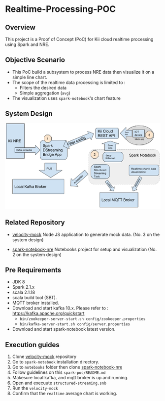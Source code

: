 # Realtime-Processing-POC

## Overview
This project is a Proof of Concept (PoC) for Kii cloud realtime processing using Spark and NRE.

## Objective Scenario
- This PoC build a subsystem to process NRE data then visualize it on a simple line chart.
- The scope of the realtime data processing is limited to :
  - Filters the desired data
  - Simple aggregation (`avg`)
- The visualization uses `spark-notebook`'s chart feature   

## System Design

![](/images/architecture.png)

## Related Repository

- [velocity-mock](https://github.com/KiiPlatform/velocity-mock)
  Node JS application to generate mock data. (No. 3 on the system design)

- [spark-notebook-nre](https://github.com/KiiPlatform/spark-notebook-nre)
  Notebooks project for setup and visualization (No. 2 on the system design)

## Pre Requirements

- JDK 8
- Spark 2.1.x
- scala 2.1.18
- scala build tool (SBT). 
- MQTT broker installed. 
- Download and start kafka 10.x. Please refer to : https://kafka.apache.org/quickstart
    - ``` bin/zookeeper-server-start.sh config/zookeeper.properties ```
    - ``` bin/kafka-server-start.sh config/server.properties ```
- Download and start spark-notebook latest version.

## Execution guides

1. Clone [velocity-mock](https://github.com/KiiPlatform/velocity-mock) repository
2. Go to `spark-notebook` installation directory.
3. Go to `notebooks` folder then clone [spark-notebook-nre](https://github.com/KiiPlatform/spark-notebook-nre)
4. Follow guidelines on this `spark-poc/README.md`
5. Makesure local kafka, and mqtt broker is up and running.
6. Open and execuute `structured-streaming.snb` 
7. Run the `velocity-mock`
8. Confirm that the `realtime` average chart is working.